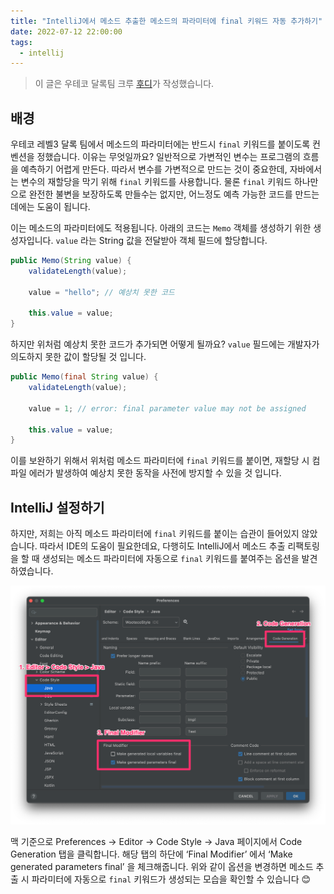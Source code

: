 ```yaml
---
title: "IntelliJ에서 메소드 추출한 메소드의 파라미터에 final 키워드 자동 추가하기"
date: 2022-07-12 22:00:00
tags:
  - intellij
---
```


> 이 글은 우테코 달록팀 크루 [후디](https://github.com/devHudi)가 작성했습니다.

## 배경

우테코 레벨3 달록 팀에서 메소드의 파라미터에는 반드시 `final` 키워드를 붙이도록 컨벤션을 정했습니다. 이유는 무엇일까요? 일반적으로 가변적인 변수는 프로그램의 흐름을 예측하기 어렵게 만든다. 따라서 변수를 가변적으로 만드는 것이 중요한데, 자바에서는 변수의 재할당을 막기 위해 `final` 키워드를 사용합니다. 물론 `final` 키워드 하나만으로 완전한 불변을 보장하도록 만들수는 없지만, 어느정도 예측 가능한 코드를 만드는데에는 도움이 됩니다.

이는 메소드의 파라미터에도 적용됩니다. 아래의 코드는 `Memo` 객체를 생성하기 위한 생성자입니다. `value` 라는 String 값을 전달받아 객체 필드에 할당합니다.

```java
public Memo(String value) {
    validateLength(value);

    value = "hello"; // 예상치 못한 코드

    this.value = value;
}
```

하지만 위처럼 예상치 못한 코드가 추가되면 어떻게 될까요? `value` 필드에는 개발자가 의도하지 못한 값이 할당될 것 입니다.

```java
public Memo(final String value) {
    validateLength(value);

    value = 1; // error: final parameter value may not be assigned

    this.value = value;
}
```

이를 보완하기 위해서 위처럼 메소드 파라미터에 `final` 키워드를 붙이면, 재할당 시 컴파일 에러가 발생하여 예상치 못한 동작을 사전에 방지할 수 있을 것 입니다.

## IntelliJ 설정하기

하지만, 저희는 아직 메소드 파라미터에 `final` 키워드를 붙이는 습관이 들어있지 않았습니다. 따라서 IDE의 도움이 필요한데요, 다행히도 IntelliJ에서 메소드 추출 리팩토링을 할 때 생성되는 메소드 파라미터에 자동으로 `final` 키워드를 붙여주는 옵션을 발견하였습니다.

![IntelliJ 설정 화면](./intellij.png)

맥 기준으로 Preferences → Editor → Code Style → Java 페이지에서 Code Generation 탭을 클릭합니다. 해당 탭의 하단에 ‘Final Modifier’ 에서 ‘Make generated parameters final’ 을 체크해줍니다. 위와 같이 옵션을 변경하면 메소드 추출 시 파라미터에 자동으로 `final` 키워드가 생성되는 모습을 확인할 수 있습니다 😊
